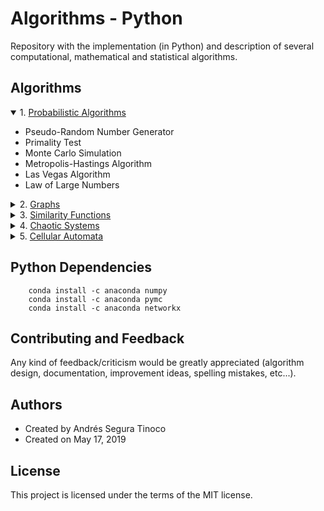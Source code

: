 # Algorithms - Python
Repository with the implementation (in Python) and description of several computational, mathematical and statistical algorithms.

## Algorithms
<details open>
<summary>1. <a href="https://ansegura7.github.io/Algorithms/probabilistic-algorithms/ProbabilisticAlgorithms.html" target="_blank" >Probabilistic Algorithms</a></summary>
<ul>
	<li>Pseudo-Random Number Generator</li>
	<li>Primality Test</li>
	<li>Monte Carlo Simulation</li>
	<li>Metropolis-Hastings Algorithm</li>
	<li>Las Vegas Algorithm</li>
	<li>Law of Large Numbers</li>
</ul>
</details>
<details>
<summary>2. <a href="https://ansegura7.github.io/Algorithms/graphs/Graphs.html" target="_blank" >Graphs</a></summary>
<ul>
	<li>Graph or Undirected Simple Graph</li>
	<li>Minimum Spanning Tree of an Undirected Weighted Graph</li>
	<li>Eulerian Circuit and Path</li>
	<li>Shortest Path of a Directed Weighted Graph</li>
	<li>All-Pairs Shortest Path</li>
</ul>
</details>
<details>
<summary>3. <a href="https://ansegura7.github.io/Algorithms/similarity-functions/SimilarityFunctions.html" target="_blank" >Similarity Functions</a></summary>
<ul>
	<li>Main similarity functions</li>
	<li>Manual examples</li>
	<li>Sklearn examples</li>
</ul>
</details>
<details>
<summary>4. <a href="https://ansegura7.github.io/Algorithms/chaotic-systems/ChaoticSystems.html" target="_blank" >Chaotic Systems</a></summary>
<ul>
	<li>Chaotic systems intro</li>
	<li>Fractals</li>
</ul>
</details>
<details>
<summary>5. <a href="https://ansegura7.github.io/Algorithms/cellular-automata/CellularAutomata.html" target="_blank" >Cellular Automata</a></summary>
<ul>
	<li>Linear Cellular Automata (LCA)</li>
	<li>Reversible Linear Cellular Automata (RLCA)</li>
</ul>
</details>

## Python Dependencies
``` console
	conda install -c anaconda numpy
	conda install -c anaconda pymc
	conda install -c anaconda networkx
```

## Contributing and Feedback
Any kind of feedback/criticism would be greatly appreciated (algorithm design, documentation, improvement ideas, spelling mistakes, etc...).

## Authors
- Created by Andrés Segura Tinoco
- Created on May 17, 2019

## License
This project is licensed under the terms of the MIT license.
